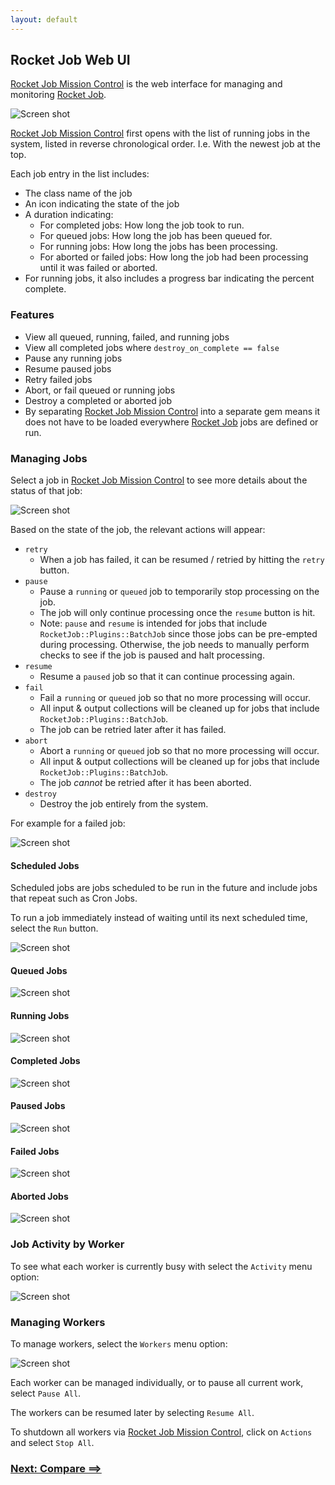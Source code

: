 ```yaml
---
layout: default
---
```


## Rocket Job Web UI

[Rocket Job Mission Control][1] is the web interface for managing and monitoring [Rocket Job][0].

![Screen shot](images/rjmc_running.png)

[Rocket Job Mission Control][1] first opens with the list of running jobs in the system, listed in reverse chronological order.
I.e. With the newest job at the top.

Each job entry in the list includes:

* The class name of the job
* An icon indicating the state of the job
* A duration indicating:
    * For completed jobs: How long the job took to run.
    * For queued jobs: How long the job has been queued for.
    * For running jobs: How long the jobs has been processing.
    * For aborted or failed jobs: How long the job had been processing until it was failed or aborted.
* For running jobs, it also includes a progress bar indicating the percent complete.

### Features

* View all queued, running, failed, and running jobs
* View all completed jobs where `destroy_on_complete == false`
* Pause any running jobs
* Resume paused jobs
* Retry failed jobs
* Abort, or fail queued or running jobs
* Destroy a completed or aborted job
* By separating [Rocket Job Mission Control][1] into a separate gem means it does not
  have to be loaded everywhere [Rocket Job][0] jobs are defined or run.

### Managing Jobs

Select a job in [Rocket Job Mission Control][1] to see more details about the status of that job:

![Screen shot](images/rjmc_job_running.png)

Based on the state of the job, the relevant actions will appear:

* `retry`
    * When a job has failed, it can be resumed / retried by hitting the `retry` button.
* `pause`
    * Pause a `running` or `queued` job to temporarily stop processing on the job.
    * The job will only continue processing once the `resume` button is hit.
    * Note: `pause` and `resume` is intended for jobs that include `RocketJob::Plugins::BatchJob` since
      those jobs can be pre-empted during processing. Otherwise, the job needs to manually perform
      checks to see if the job is paused and halt processing.
* `resume`
    * Resume a `paused` job so that it can continue processing again.
* `fail`
    * Fail a `running` or `queued` job so that no more processing will occur.
    * All input & output collections will be cleaned up for jobs that include `RocketJob::Plugins::BatchJob`.
    * The job can be retried later after it has failed.
* `abort`
    * Abort a `running` or `queued` job so that no more processing will occur.
    * All input & output collections will be cleaned up for jobs that include `RocketJob::Plugins::BatchJob`.
    * The job _cannot_ be retried after it has been aborted.
* `destroy`
    * Destroy the job entirely from the system.

For example for a failed job:

![Screen shot](images/rjmc_job_failed.png)

#### Scheduled Jobs

Scheduled jobs are jobs scheduled to be run in the future and include jobs that repeat such as Cron Jobs.

To run a job immediately instead of waiting until its next scheduled time, select the `Run` button.

![Screen shot](images/rjmc_scheduled.png)

#### Queued Jobs

![Screen shot](images/rjmc_queued.png)

#### Running Jobs

![Screen shot](images/rjmc_running.png)

#### Completed Jobs

![Screen shot](images/rjmc_completed.png)

#### Paused Jobs

![Screen shot](images/rjmc_paused.png)

#### Failed Jobs

![Screen shot](images/rjmc_failed.png)

#### Aborted Jobs

![Screen shot](images/rjmc_aborted.png)

### Job Activity by Worker

To see what each worker is currently busy with select the `Activity` menu option:

![Screen shot](images/rjmc_active.png)


### Managing Workers

To manage workers, select the `Workers` menu option:

![Screen shot](images/rjmc_workers.png)

Each worker can be managed individually, or to pause all current work, select `Pause All`.

The workers can be resumed later by selecting `Resume All`.

To shutdown all workers via [Rocket Job Mission Control][1], click on `Actions` and select `Stop All`.

### [Next: Compare ==>](compare.html)

[0]: http://rocketjob.io
[1]: https://github.com/rocketjob/rocketjob_mission_control
